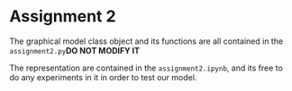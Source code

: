 # Assignment 2

The graphical model class object and its functions are all contained in the `assignment2.py`**DO NOT MODIFY IT**

The representation are contained in the `assignment2.ipynb`, and its free to do any experiments in it in order to test our model.

